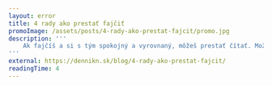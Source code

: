 ```yaml
---
layout: error
title: 4 rady ako prestať fajčiť
promoImage: /assets/posts/4-rady-ako-prestat-fajcit/promo.jpg
description: '''
	Ak fajčíš a si s tým spokojný a vyrovnaný, môžeš prestať čítať. Možno si sa sem dostal vďaka niekomu, kto si myslí, že by to mohlo byť inak a tento článok nie je pre teba. Ak ti však aspoň raz napadlo, aké dobré by bolo skoncovať s tým, no ďalej ako za túto myšlienku si sa ešte nedostal, pokračuj. Pokračuj, dokonca, aj keď si sa už o to pokúsil, ale z rôznych dôvodov ti to nevyšlo.
'''
external: https://dennikn.sk/blog/4-rady-ako-prestat-fajcit/
readingTime: 4
---
```

